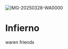 ![IMG-20250328-WA0000](https://github.com/user-attachments/assets/0d4fa915-d74c-4f86-be5d-08671b0907c0)
# Infierno
waren friends
